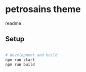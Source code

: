 # petrosains theme

readme

## Setup
```bash

# development and build
npm run start
npm run build
```
